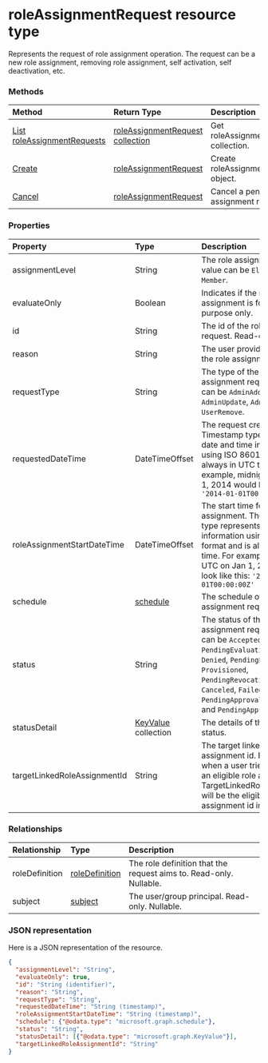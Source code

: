 # roleAssignmentRequest resource type
Represents the request of role assignment operation. The request can be a new role assignment, removing role assignment, self activation, self deactivation, etc.

### Methods

| Method		   | Return Type	|Description|
|:---------------|:--------|:----------|
|[List roleAssignmentRequests](../api/roleassignmentrequest_list.md) | [roleAssignmentRequest collection](roleassignmentrequest.md) |Get roleAssignmentRequest collection.|
|[Create](../api/roleassignmentrequest_post.md) | [roleAssignmentRequest](roleassignmentrequest.md)	|Create roleAssignmentRequest object. |
|[Cancel](../api/roleassignmentrequest_cancel.md)|[roleAssignmentRequest](roleassignmentrequest.md)|Cancel a pending role assignment request.|

### Properties
| Property	   | Type	|Description|
|:---------------|:--------|:----------|
|assignmentLevel|String|The role assignment level. The value can be ``Eligible`` and ``Member``.|
|evaluateOnly|Boolean|Indicates if the role assignment is for evaluation purpose only.|
|id|String| The id of the role assignment request. Read-only.|
|reason|String|The user provided reason for the role assignment request.|
|requestType|String|The type of the role assignment request. The value can be ``AdminAdd``, ``UserAdd``, ``AdminUpdate``, ``AdminRemove``, and ``UserRemove``.|
|requestedDateTime|DateTimeOffset|The request create time. The Timestamp type represents date and time information using ISO 8601 format and is always in UTC time. For example, midnight UTC on Jan 1, 2014 would look like this: `'2014-01-01T00:00:00Z'`|
|roleAssignmentStartDateTime|DateTimeOffset|The start time for the role assignment. The Timestamp type represents date and time information using ISO 8601 format and is always in UTC time. For example, midnight UTC on Jan 1, 2014 would look like this: `'2014-01-01T00:00:00Z'`|
|schedule|[schedule](schedule.md)|The schedule of the role assignment request.|
|status|String|The status of the role assignment request. The value can be ``Accepted``, ``PendingEvaluation``, ``Granted``, ``Denied``, ``PendingProvisioning``, ``Provisioned``, `` PendingRevocation``, ``Revoked``, ``Canceled``, ``Failed``, ``PendingApprovalProvisioning``, and ``PendingApproval``.|
|statusDetail|[KeyValue](keyvalue.md) collection|The details of the request status.|
|targetLinkedRoleAssignmentId|String|The target linked role assignment id. For example, when a user tries to activate an eligible role assignment, TargetLinkedRoleAssignmentId will be the eligible role assignment id in the request. |

### Relationships
| Relationship | Type	|Description|
|:---------------|:--------|:----------|
|roleDefinition|[roleDefinition](roledefinition.md)|The role definition that the request aims to. Read-only. Nullable.|
|subject|[subject](subject.md)| The  user/group principal. Read-only. Nullable.|

### JSON representation

Here is a JSON representation of the resource.

<!-- {
  "blockType": "resource",
  "optionalProperties": [

  ],
  "@odata.type": "microsoft.graph.roleAssignmentRequest"
}-->

```json
{
  "assignmentLevel": "String",
  "evaluateOnly": true,
  "id": "String (identifier)",
  "reason": "String",
  "requestType": "String",
  "requestedDateTime": "String (timestamp)",
  "roleAssignmentStartDateTime": "String (timestamp)",
  "schedule": {"@odata.type": "microsoft.graph.schedule"},
  "status": "String",
  "statusDetail": [{"@odata.type": "microsoft.graph.KeyValue"}],
  "targetLinkedRoleAssignmentId": "String"
}

```

<!-- uuid: 8fcb5dbc-d5aa-4681-8e31-b001d5168d79
2015-10-25 14:57:30 UTC -->
<!-- {
  "type": "#page.annotation",
  "description": "roleAssignmentRequest resource",
  "keywords": "",
  "section": "documentation",
  "tocPath": ""
}-->